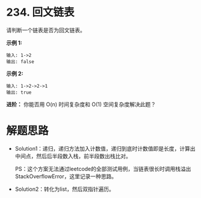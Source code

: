 # 234. 回文链表

请判断一个链表是否为回文链表。

**示例 1:**

```
输入: 1->2
输出: false
```

**示例 2:**

```
输入: 1->2->2->1
输出: true
```

**进阶：**
你能否用 O(n) 时间复杂度和 O(1) 空间复杂度解决此题？

 


# 解题思路

* Solution1：递归，递归方法加入计数值，递归到底时计数值即是长度，计算出中间点，然后后半段数入栈，前半段数出栈比对。

  PS：这个方案无法通过leetcode的全部测试用例，当链表很长时调用栈溢出StackOverflowError，这里记录一种思路。

* Solution2：转化为list，然后双指针遍历。


